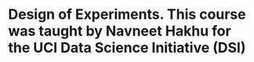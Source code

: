 # Design of Experiments. This course was taught by Navneet Hakhu for the UCI Data Science Initiative (DSI)